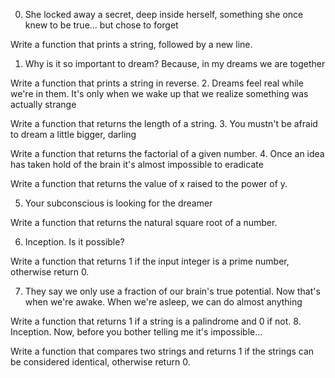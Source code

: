 0. She locked away a secret, deep inside herself, something she once knew to be true... but chose to forget

Write a function that prints a string, followed by a new line.
1. Why is it so important to dream? Because, in my dreams we are together


Write a function that prints a string in reverse.
2. Dreams feel real while we're in them. It's only when we wake up that we realize something was actually strange

Write a function that returns the length of a string.
3. You mustn't be afraid to dream a little bigger, darling


Write a function that returns the factorial of a given number.
4. Once an idea has taken hold of the brain it's almost impossible to eradicate


Write a function that returns the value of x raised to the power of y.

5. Your subconscious is looking for the dreamer


Write a function that returns the natural square root of a number.

6. Inception. Is it possible?


Write a function that returns 1 if the input integer is a prime number, otherwise return 0.

7. They say we only use a fraction of our brain's true potential. Now that's when we're awake. When we're asleep, we can do almost anything


Write a function that returns 1 if a string is a palindrome and 0 if not.
8. Inception. Now, before you bother telling me it's impossible...


Write a function that compares two strings and returns 1 if the strings can be considered identical, otherwise return 0.

